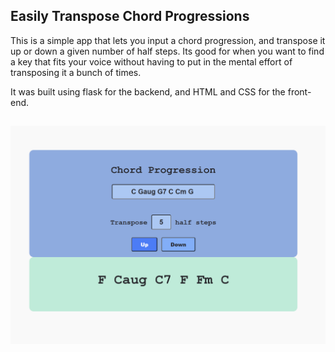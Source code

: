 ﻿## Easily Transpose Chord Progressions

 This is a simple app that lets you input a chord progression, and transpose it up or down a given number of half steps. Its good for when you want to find a key that fits your voice without having to put in the mental effort of transposing it a bunch of times.

 It was built using flask for the backend, and HTML and CSS for the front-end.
##
 ![alt text](https://github.com/nathanielce24/Flask-Web-App-for-Transposing-Chord-Progressions/blob/main/src/static/screenshot.png)

 
